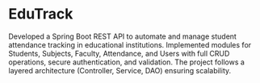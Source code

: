 # EduTrack
Developed a Spring Boot REST API to automate and manage student attendance tracking in educational institutions. Implemented modules for Students, Subjects, Faculty, Attendance, and Users with full CRUD operations, secure authentication, and validation. The project follows a layered architecture (Controller, Service, DAO) ensuring scalability.
